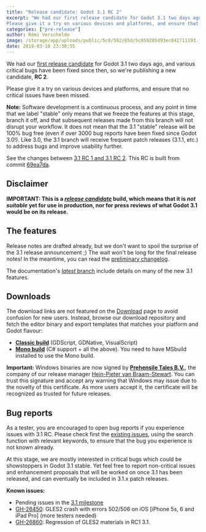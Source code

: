 ```yaml
---
title: "Release candidate: Godot 3.1 RC 2"
excerpt: "We had our first release candidate for Godot 3.1 two days ago, and various critical bugs have been fixed since then, so we're publishing a new candidate, RC 2.
Please give it a try on various devices and platforms, and ensure that no critical issues have been missed."
categories: ["pre-release"]
author: Rémi Verschelde
image: /storage/app/uploads/public/5c8/592/85d/5c859285d93ec042711193.jpg
date: 2019-03-10 23:30:55
---
```


We had our [first release candidate](/article/release-candidate-godot-3-1-rc-1) for Godot 3.1 two days ago, and various critical bugs have been fixed since then, so we're publishing a new candidate, **RC 2**.

Please give it a try on various devices and platforms, and ensure that no critical issues have been missed.

**Note:** Software development is a continuous process, and any point in time that we label "stable" only means that we freeze the features at this stage, branch it off, and that subsequent releases made from this branch will not disrupt your workflow. It does not mean that the 3.1 "stable" release will be 100% bug free (even if over 3000 bug reports have been fixed since Godot 3.0!). Like 3.0, the 3.1 branch will receive frequent patch releases (3.1.1, etc.) to address bugs and improve usability further.

See the changes between [3.1 RC 1 and 3.1 RC 2](https://github.com/godotengine/godot/compare/201cb8d7ed8134eb21d41189025b8619557b7e1d...69ea7da76642be223f52f671677bcae99ba2db1b). This RC is built from commit [69ea7da](https://github.com/godotengine/godot/commit/69ea7da76642be223f52f671677bcae99ba2db1b).

## Disclaimer

**IMPORTANT: This is a [*release candidate*](https://en.wikipedia.org/wiki/Software_release_life_cycle#Release_candidate) build, which means that it is *not suitable* yet for use in production, nor for press reviews of what Godot 3.1 would be on its release.**

## The features

Release notes are drafted already, but we don't want to spoil the surprise of the 3.1 release announcement ;) The wait won't be long for the final release notes!
In the meantime, you can read the [preliminary changelog](https://github.com/godotengine/godot/blob/master/CHANGELOG.md#unreleased).

The documentation's [*latest* branch](http://docs.godotengine.org/en/latest/) include details on many of the new 3.1 features.

## Downloads

The download links are not featured on the [Download](/download) page to avoid confusion for new users. Instead, browse our download repository and fetch the editor binary and export templates that matches your platform and Godot flavour:

- [**Classic build**](https://downloads.tuxfamily.org/godotengine/3.1/rc2) (GDScript, GDNative, VisualScript)
- [**Mono build**](https://downloads.tuxfamily.org/godotengine/3.1/rc2/mono) (C# support + all the above). You need to have MSbuild installed to use the Mono build.

**Important:** Windows binaries are now signed by [**Prehensile Tales B.V.**](https://www.prehensile-tales.com), the company of our release manager [Hein-Pieter van Braam-Stewart](https://github.com/hpvb). You can trust this signature and accept any warning that Windows may issue due to the novelty of this certificate. As more users accept it, the certificate will be recognized as trusted for future releases.

## Bug reports

As a tester, you are encouraged to open bug reports if you experience issues with 3.1 RC. Please check first the [existing issues](https://github.com/godotengine/godot/issues), using the search function with relevant keywords, to ensure that the bug you experience is not known already.

At this stage, we are mostly interested in critical bugs which could be showstoppers in Godot 3.1 stable. Yet feel free to report non-critical issues and enhancement proposals that will be worked on once 3.1 has been released, and can eventually be included in 3.1.x patch releases.

**Known issues:**

- Pending issues in the [3.1 milestone](https://github.com/godotengine/godot/issues?q=is%3Aopen+is%3Aissue+milestone%3A3.1)
- [GH-26450](https://github.com/godotengine/godot/issues/26450): GLES2 crash with errors 502/506 on iOS [iPhone 5s, 6 and iPad Pro] (more testers needed)
- [GH-26860](https://github.com/godotengine/godot/issues/26860): Regression of GLES2 materials in RC1 3.1.